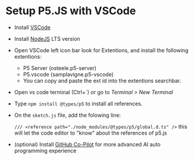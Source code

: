 # Setup P5.JS with VSCode
* Install [VSCode](https://code.visualstudio.com/download)
* Install [NodeJS](https://nodejs.org/en/) LTS version
* Open VSCode left icon bar look for Extentions, and install the following extentions:
  * P5 Server (osteele.p5-server)
  * P5.vscode (samplavigne.p5-vscode)
  * You can copy and paste the ext id into the extentions searchbar.
* Open vs code terminal (Ctrl+`) or go to *Terminal > New Terminal*
* Type `npm install @types/p5` to install all references.
* On the `sketch.js` file, add the folowing line:

  `/// <reference path="./node_modules/@types/p5/global.d.ts" />`
  this will let the code editor to "know" about the references of p5.js

* (optional) Install [GitHub Co-Pilot](https://docs.github.com/en/copilot/quickstart) for more advanced AI auto programming experience 

